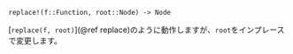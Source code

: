 ```
replace!(f::Function, root::Node) -> Node
```

[`replace(f, root)`](@ref replace)のように動作しますが、`root`をインプレースで変更します。
